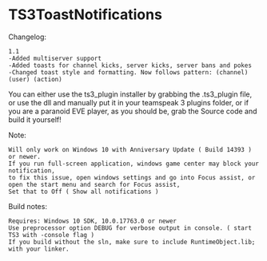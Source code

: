 # TS3ToastNotifications
Changelog:

	1.1
	-Added multiserver support
	-Added toasts for channel kicks, server kicks, server bans and pokes
	-Changed toast style and formatting. Now follows pattern: (channel) (user) (action)
	
You can either use the ts3_plugin installer by grabbing the .ts3_plugin file, or use the dll and manually put it in your teamspeak 3 plugins folder,
or if you are a paranoid EVE player, as you should be, grab the Source code and build it yourself!

Note:

	Will only work on Windows 10 with Anniversary Update ( Build 14393 ) or newer.
	If you run full-screen application, windows game center may block your notification,
	to fix this issue, open windows settings and go into Focus assist, or open the start menu and search for Focus assist,
	Set that to Off ( Show all notifications )

Build notes:

	Requires: Windows 10 SDK, 10.0.17763.0 or newer
	Use preprocessor option DEBUG for verbose output in console. ( start TS3 with -console flag )
	If you build without the sln, make sure to include RuntimeObject.lib; with your linker.
